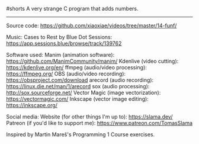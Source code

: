 #shorts
A very strange C program that adds numbers.

------------------

Source code:
https://github.com/xiaoxiae/videos/tree/master/14-funf/

Music:
Cases to Rest by Blue Dot Sessions: https://app.sessions.blue/browse/track/139762

Software used:
Manim (animation software): https://github.com/ManimCommunity/manim/
Kdenlive (video cutting): https://kdenlive.org/en/
ffmpeg (audio/video processing): https://ffmpeg.org/
OBS (audio/video recording): https://obsproject.com/download
arecord (audio recording): https://linux.die.net/man/1/arecord
sox (audio processing): http://sox.sourceforge.net/
Vector Magic (image vectorization): https://vectormagic.com/
Inkscape (vector image editing): https://inkscape.org/

Social media:
Website (for other things I'm up to): https://slama.dev/
Patreon (if you'd like to support me): https://www.patreon.com/TomasSlama

Inspired by Martin Mareš's Programming 1 Course exercises.
